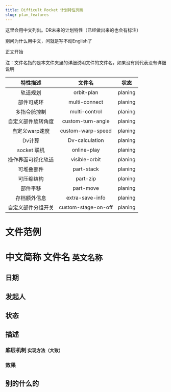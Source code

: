 ```yaml
---
title: Difficult Rocket 计划特性页面
slug: plan_features
---
```


这里会用中文列出。DR未来的计划特性（已经做出来的也会有标注）

别问为什么用中文，问就是写不动English了

正文开始

注：文件名指的是本文件夹里的详细说明文件的文件名，如果没有则代表没有详细说明

|   特性描述    |         文件名         |   状态    |
|:---------:|:-------------------:|:-------:|
|   轨道规划    |     orbit-plan      | planing |
|   部件可成环   |    multi-connect    | planing |
|  多指令舱控制   |    multi-control    | planing |
| 自定义部件旋转角度 |  custom-turn-angle  | planing |
| 自定义warp速度 |  custom-warp-speed  | planing |
|   Dv计算    |   Dv-calculation    | planing |
| socket 联机 |     online-play     | planing |
| 操作界面可视化轨道 |    visible-orbit    | planing |
|   可堆叠部件   |     part-stack      | planing |
|   可压缩结构   |      part-zip       | planing |
|   部件平移    |      part-move      | planing |
|  存档额外信息   |   extra-save-info   | planing |
| 自定义部件分组开关 | custom-stage-on-off | planing |

# 文件范例

# 中文简称 文件名 `英文名称`

## 日期

## 发起人

## 状态

## 描述

### 底层机制 `实现方法（大致）`

### 效果

## 别的什么的
